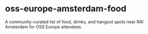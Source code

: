 # oss-europe-amsterdam-food
A community-curated list of food, drinks, and hangout spots near RAI Amsterdam for OSS Europe attendees.
